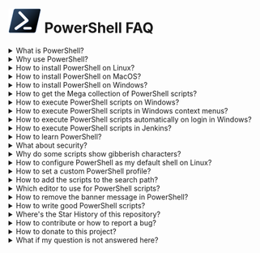 ![](powershell_black_icon_64x64.png) PowerShell FAQ
===================================================

<details><summary>What is PowerShell?</summary>
 
**PowerShell is a task automation and configuration management framework from Microsoft, consisting of a command-line shell and associated scripting language.**
 
</details>

<details><summary>Why use PowerShell?</summary>
 
✔️ **It's powerful** - fully control your computer

✔️ **It's easy to learn** - see the tutorial at: https://www.guru99.com/powershell-tutorial.html

✔️ **It's cross-platform** - available for Linux, Mac OS and Windows

✔️ **It's open-source and free** - see the Github repository at: https://github.com/PowerShell/PowerShell

✔️ **It's fully documented** - see the official documentation at: https://docs.microsoft.com/en-us/powershell
</details>

<details><summary>How to install PowerShell on Linux?</summary>
 
1. **On Linux with Snap support just execute:**
```
 $ snap install PowerShell
 $ ln -s /snap/bin/pwsh /usr/bin/pwsh
```
2. **Otherwise, please visit:** https://github.com/PowerShell/PowerShell **and scroll down to: 'Get PowerShell'.**
</details>

<details><summary>How to install PowerShell on MacOS?</summary>

**Please visit:** https://github.com/PowerShell/PowerShell **and scroll down to: 'Get PowerShell'.**
</details>

<details><summary>How to install PowerShell on Windows?</summary>

**Good news:** it's preinstalled, **but** the script execution policy is *restricted* (forbidden) by default! To change this: open the *Windows PowerShell (Admin)* console and enter:
```
> Set-ExecutionPolicy RemoteSigned -Scope CurrentUser
```
**NOTE:** the group policy object (GPO) settings of your organization might disallow changes. In that case contact your system administrator for help.
</details>

<details><summary>How to get the Mega collection of PowerShell scripts?</summary>
 
1. **When using Git, execute in a terminal window:** `> git clone https://github.com/fleschutz/PowerShell`
2. **Otherwise, download and unzip it from:** https://github.com/fleschutz/PowerShell/archive/master.zip
</details>

<details><summary>How to execute PowerShell scripts on Windows?</summary>

1. **In the Windows desktop:** right-click the script and select: *Execute with PowerShell*
2. **On the command-line:** launch a terminal application (e.g. *Windows Terminal*), then type: `./<SCRIPT>.ps1`.
3. **By remote login:** use *SSH* to login to the Windows machine, then type: `cd <PATH>`, then: `./<SCRIPT>.ps1`.
4. **By context menu:** see below.
5. **By voice control:** see repo [talk2windows](https://github.com/fleschutz/talk2windows) for more information.
6. **By automation software:** see [Jenkins.io](https://www.jenkins.io) or [AutoHotKey.com](https://www.autohotkey.com/) for more information.
7. **Automatically on login:** see below.
 </details>
 
<details><summary>How to execute PowerShell scripts in Windows context menus?</summary>
   
* To enable "right-click > New > Windows PowerShell Script" execute `Add_ps1_to_New_context_menu.reg` in subfolder [Data/](../Data)
* To disable this execute `Remove_ps1_from_New_context_menu.reg` in subfolder [Data/](../Data)
</details>

<details><summary>How to execute PowerShell scripts automatically on login in Windows?</summary>

1. **Open the *File Explorer* with your Autostart folder** (usually at: `C:\Users\YOUR_USERNAME\AppData\Roaming\Microsoft\Windows\Start Menu\Programs\Startup`).
2. **Copy the script (or a link to it) into this folder.**
</details>
 
<details><summary>How to execute PowerShell scripts in Jenkins?</summary>
 
1. **Install the Jenkins plugin:** `PowerShell plugin` (it uses PowerShell.exe on Windows and pwsh on Linux).
2. **Add or reference your PowerShell scripts in the Jenkins jobs or in your Jenkinsfiles.**
</details>

<details><summary>How to learn PowerShell?</summary>

* **Please find tutorials at:** https://www.guru99.com/powershell-tutorial.html
* **See a cheat sheet at:** [PowerShell/Docs/cheat-sheet.md](cheat-sheet.md)
* **The official PowerShell documentation can be found here:** https://docs.microsoft.com/en-us/powershell/
</details>

<details><summary>What about security?</summary>

1. **Execute scripts only that you trust (and/or where you have checked the code before)!**
2. **Prefer SSH Remoting instead of PowerShell Remoting**
3. **More recommendations by NSA and cyber security centers in the U.S. (CISA), New Zealand (NZ NCSC), and the U.K. (NCSC-UK) can be found here:** https://media.defense.gov/2022/Jun/22/2003021689/-1/-1/1/CSI_KEEPING_POWERSHELL_SECURITY_MEASURES_TO_USE_AND_EMBRACE_20220622.PDF
 </details>

<details><summary>Why do some scripts show gibberish characters?</summary>
  
**Your current terminal application doesn't support Unicode characters used by those PowerShell scripts.**

**Use a modern one such as *Windows Terminal*, please.**
</details>

<details><summary>How to configure PowerShell as my default shell on Linux?</summary>
  
1. Make sure PowerShell is installed, then **execute: `chsh -s /usr/bin/pwsh USERNAME`** (replace USERNAME by your user name).
2. In case you experience an "invalid shell" error, **add the line "/usr/bin/pwsh" to /etc/shells.**
</details>

<details><summary>How to set a custom PowerShell profile?</summary>
   
**Execute: `./update-powershell-profile.ps1` in the *Scripts* subfolder, this will install **my-profile.ps1** as your PowerShell profile. It's a nice looking basic profile and can easily be adapted to your needs.**
</details>

 <details><summary>How to add the scripts to the search path?</summary>

Want to use the PowerShell scripts everywhere on the command-line? Then you need to add the Scripts/ subfolder to the search path:

* **On Linux using Bash:** edit .profile in your home directory and add the line: PATH="$PATH:/path/to/PowerShell/scripts (replace '/path/to/)."
* **On Windows:** open Settings > System > About > Advanced system settings > Environment Variables, edit the user's variable "Path", and add the full path to the Scripts/ directory.
   </details>

<details><summary>Which editor to use for PowerShell scripts?</summary>

* **Visual Studio Code** - it supports syntax highlighting, on-the-fly problem checking and an integrated PowerShell Console (available for free on Linux, Mac OS and Windows, now recommended by Microsoft).
* **PowerShell ISE** (Integrated Scripting Environment) - the former official PowerShell development environment included with Microsoft Windows.
* **PowerShell Studio** - a powerful PowerShell IDE with module, help, and user interface development tools, high DPI support and regular updates.
* **PowerShell Plus** - an all in one IDE.
* **Atom package** - an add-on with PowerShell language support for Atom.
* **SublimeText package** - an add-on with PowerShell language support for Sublime Text.
* or simply your **favorite text editor** as an alternative.
</details>

<details><summary>How to remove the banner message in PowerShell?</summary>

* **In general:** start powershell.exe with option '-nologo'.
* **For Windows Terminal:** open Settings > Profiles > Windows PowerShell > Command line and add " -nologo".
</details>

<details><summary>How to write good PowerShell scripts?</summary>
 
**Good PowerShell scripts are both user-friendly and platform-independent. As a starting point I recommend the following:**

* Use the `<verb>-<noun>.ps1` scheme for filenames (e.g. *new-symlink.ps1*). Official approved verbs can be found here: [https://learn.microsoft.com/en-us/powershell/scripting/developer/cmdlet/approved-verbs-for-windows-powershell-commands](https://learn.microsoft.com/en-us/powershell/scripting/developer/cmdlet/approved-verbs-for-windows-powershell-commands)
* Use **UTF-8 BOM** encoding to support Unicode characters in the script.
* Add a **comment-based help** at the beginning with: `.SYNOPSIS`, `.DESCRIPTION`, `.PARAMETER`, `.EXAMPLE`, `.LINK`, and `.NOTES`.
* Check the **requirements** for the script, e.g. `#Requires -RunAsAdministrator`, or `#Requires -Version 3`
* Prefer **command-line options**, else ask the user for help
* Recommended is **Set-StrictMode -Version Latest** to enable additional error checking.
* For readibility use **lowerCamelCase** to name variables, functions, etc.
* Set execute file permissions for Linux: **chmod a+rx <filename>**
* On success exit with error code 0 (**exit 0**), otherwise print the error with keyword **ERROR:** (to support log parsers) and exit the error code (mostly 1)
 </details>

<details><summary>Where's the Star History of this repository?</summary>
    
[![Star History Chart](https://api.star-history.com/svg?repos=fleschutz/PowerShell&type=Date)](https://star-history.com/#fleschutz/PowerShell&Date)
</details>

<details><summary>How to contribute or how to report a bug?</summary>

**If you find something bad (like a bug, error, or any issue), please report it here by opening an Issue.**

**Or even better: Fork the repository, add or fix the script and submit a pull request, so others can participate too.**
</details>

<details><summary>How to donate to this project?</summary>

**Thanks a lot! Just follow this link:** [https://www.paypal.com/paypalme/Fleschutz](https://www.paypal.com/paypalme/Fleschutz)
</details>

<details><summary>What if my question is not answered here?</summary>
 
**Just send your question by e-mail to:** `markus.fleschutz [at] gmail.com`
</details>
